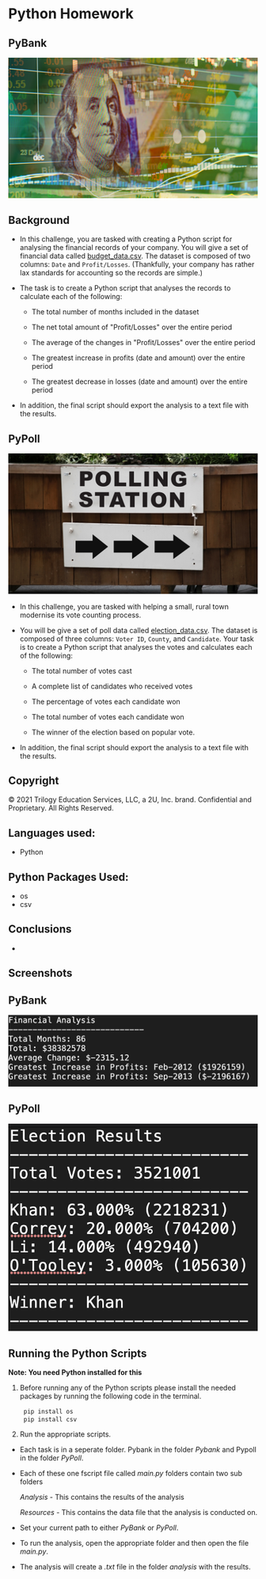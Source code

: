 # Python Homework 
## PyBank

![Revenue](Images/revenue-per-lead.png)
## **Background**
* In this challenge, you are tasked with creating a Python script for analysing the financial records of your company. You will give a set of financial data called [budget_data.csv](PyBank/Resources/budget_data.csv). The dataset is composed of two columns: `Date` and `Profit/Losses`. (Thankfully, your company has rather lax standards for accounting so the records are simple.)

* The task is to create a Python script that analyses the records to calculate each of the following:

  * The total number of months included in the dataset

  * The net total amount of "Profit/Losses" over the entire period

  * The average of the changes in "Profit/Losses" over the entire period

  * The greatest increase in profits (date and amount) over the entire period

  * The greatest decrease in losses (date and amount) over the entire period

* In addition, the final script should export the analysis to a text file with the results.

## PyPoll

![Vote Counting](Screenshots/Vote_counting.png)

* In this challenge, you are tasked with helping a small, rural town modernise its vote counting process.

* You will be give a set of poll data called [election_data.csv](PyPoll/Resources/election_data.csv). The dataset is composed of three columns: `Voter ID`, `County`, and `Candidate`. Your task is to create a Python script that analyses the votes and calculates each of the following:

  * The total number of votes cast

  * A complete list of candidates who received votes

  * The percentage of votes each candidate won

  * The total number of votes each candidate won

  * The winner of the election based on popular vote.

* In addition, the final script should export the analysis to a text file with the results.

## Copyright

© 2021 Trilogy Education Services, LLC, a 2U, Inc. brand. Confidential and Proprietary. All Rights Reserved.

## **Languages used**:
- Python

## **Python Packages Used**:
- os
- csv
  
## **Conclusions**
- 
## **Screenshots**
## **PyBank**
![PyBank Results](Screenshots/PyBank_Results.png)
## **PyPoll**
![PyPoll Results](Screenshots/PyPoll_Results.png)

## **Running the Python Scripts**
**Note: You need Python installed for this**
1. Before running any of the Python scripts please install the needed packages by running the following code in the terminal.
         
        pip install os
        pip install csv

2. Run the appropriate scripts.
  - Each task is in a seperate folder. Pybank in the folder *Pybank* and Pypoll in the folder *PyPoll*. 
  - Each of these one fscript file called *main.py* folders contain two sub folders
     
     *Analysis* - This contains the results of the analysis

     *Resources* - This contains the data file that the analysis is conducted on.

  - Set your current path to either *PyBank* or *PyPoll*.
  
  - To run the analysis, open the appropriate folder and then open the file *main.py*.
  
  - The analysis will create a *.txt* file in the folder *analysis* with the results. 
